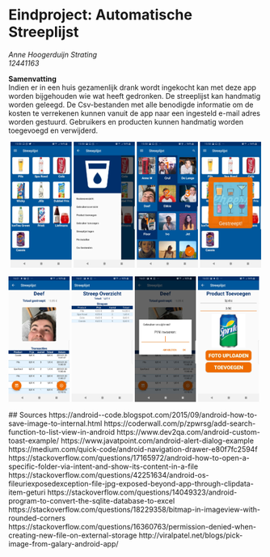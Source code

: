 # Eindproject: Automatische Streeplijst

*Anne Hoogerduijn Strating*  
*12441163*  

**Samenvatting**  
Indien er in een huis gezamenlijk drank wordt ingekocht kan met deze app worden bijgehouden wie wat heeft gedronken. De streeplijst kan handmatig worden geleegd. De Csv-bestanden met alle benodigde informatie om de kosten te verrekenen kunnen vanuit de app naar een ingesteld e-mail adres worden gestuurd. Gebruikers en producten kunnen handmatig worden toegevoegd en verwijderd.

<p align="center">
  <img src="https://github.com/AnneHS/Streeplijst/blob/master/app/doc/ProductsActivity.jpg" height="5%" width="24%"/> <img
  src="https://github.com/AnneHS/Streeplijst/blob/master/app/doc/NavigationDrawer.jpg" height="5%" width="24%"/> <img 
  src="https://github.com/AnneHS/Streeplijst/blob/master/app/doc/UsersActivity.jpg" height="5%" width="24%"/> <img 
  src="https://github.com/AnneHS/Streeplijst/blob/master/app/doc/Gestreept.jpg" height="5%" width="24%"/>    
  
  
  <img src="https://github.com/AnneHS/Streeplijst/blob/master/app/doc/ProfileActivity.jpg" height="5%" width="24%"/> <img
   src="https://github.com/AnneHS/Streeplijst/blob/master/app/doc/PortfolioActivity.jpg" height="5%" width="24%"/> <img
   src="https://github.com/AnneHS/Streeplijst/blob/master/app/doc/AlertDialog.jpg" height="5%" width="24%"/> <img
   src="https://github.com/AnneHS/Streeplijst/blob/master/app/doc/NewProductActivity.jpg" height="5%" width="24%"/>   
</p>
##  Sources    
https://android--code.blogspot.com/2015/09/android-how-to-save-image-to-internal.html    
https://coderwall.com/p/zpwrsg/add-search-function-to-list-view-in-android    
https://www.dev2qa.com/android-custom-toast-example/     
https://www.javatpoint.com/android-alert-dialog-example     
https://medium.com/quick-code/android-navigation-drawer-e80f7fc2594f     
https://stackoverflow.com/questions/17165972/android-how-to-open-a-specific-folder-via-intent-and-show-its-content-in-a-file    
https://stackoverflow.com/questions/42251634/android-os-fileuriexposedexception-file-jpg-exposed-beyond-app-through-clipdata-item-geturi    
https://stackoverflow.com/questions/14049323/android-program-to-convert-the-sqlite-database-to-excel    
https://stackoverflow.com/questions/18229358/bitmap-in-imageview-with-rounded-corners    
https://stackoverflow.com/questions/16360763/permission-denied-when-creating-new-file-on-external-storage     
http://viralpatel.net/blogs/pick-image-from-galary-android-app/
